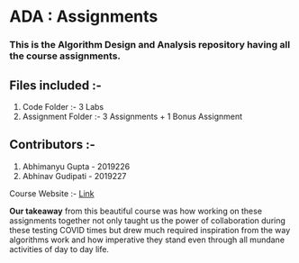 # ADA : Assignments 

### This is the Algorithm Design and Analysis repository having all the course assignments. 

## Files included :-
1) Code Folder :- 3 Labs 
2) Assignment Folder :- 3 Assignments + 1 Bonus Assignment

## Contributors :- 
1) Abhimanyu Gupta  - 2019226
2) Abhinav Gudipati - 2019227 

Course Website :- [Link](https://sites.google.com/iiitd.ac.in/ada2021/lectures?authuser=0)

**Our takeaway** from this beautiful course was how working on these assignments together not only taught us the power of collaboration during these testing COVID times but drew much required inspiration from the way algorithms work and how imperative they stand even through all mundane activities of day to day life. 


